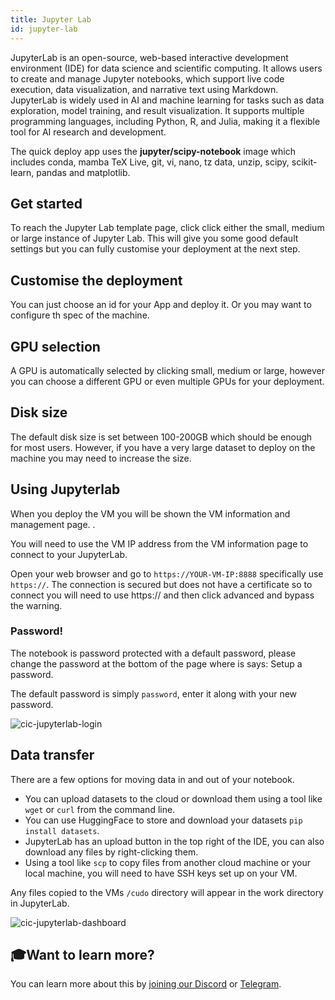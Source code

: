 ```yaml
---
title: Jupyter Lab 
id: jupyter-lab
---
```


JupyterLab is an open-source, web-based interactive development environment (IDE) for data science and scientific computing. It allows users to create and manage Jupyter notebooks, which support live code execution, data visualization, and narrative text using Markdown. JupyterLab is widely used in AI and machine learning for tasks such as data exploration, model training, and result visualization. It supports multiple programming languages, including Python, R, and Julia, making it a flexible tool for AI research and development.

The quick deploy app uses the **jupyter/scipy-notebook** image which includes conda, mamba TeX Live, git, vi, nano, tz data, unzip, scipy, scikit-learn, pandas and matplotlib.

## Get started
To reach the Jupyter Lab template page, click click either the small, medium or large instance of Jupyter Lab. This will give you some good default settings but you can fully customise your deployment at the next step.

## Customise the deployment
You can just choose an id for your App and deploy it. Or you may want to configure th spec of the machine.

## GPU selection
A GPU is automatically selected by clicking small, medium or large, however you can choose a different GPU or even multiple GPUs for your deployment.
## Disk size
The default disk size is set between 100-200GB which should be enough for most users. However, if you have a very large dataset to deploy on the machine you may need to increase the size.

## Using Jupyterlab
When you deploy the VM you will be shown the VM information and management page. .

You will need to use the VM IP address from the VM information page to connect to your JupyterLab.

Open your web browser and go to `https://YOUR-VM-IP:8888` specifically use `https://`. The connection is secured but does not have a certificate so to connect you will need to use https:// and then click advanced and bypass the warning.

### Password!
The notebook is password protected with a default password, please change the password at the bottom of the page where is says: Setup a password.

The default password is simply `password`, enter it along with your new password.

![cic-jupyterlab-login](@site/static/img/jupyterlab-login.png)

## Data transfer
There are a few options for moving data in and out of your notebook.

- You can upload datasets to the cloud or download them using a tool like `wget` or `curl` from the command line.
- You can use HuggingFace to store and download your datasets `pip install datasets`.
- JupyterLab has an upload button in the top right of the IDE, you can also download any files by right-clicking them.
- Using a tool like `scp` to copy files from another cloud machine or your local machine, you will need to have SSH keys set up on your VM. 

Any files copied to the VMs `/cudo` directory will appear in the work directory in JupyterLab.

![cic-jupyterlab-dashboard](@site/static/img/jupyterlab-dashboard.png)

## 🎓Want to learn more?

You can learn more about this by [joining our Discord](https://discord.com/invite/t397SKqf4u) or [Telegram](https://t.me/cudostelegram).
